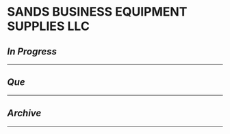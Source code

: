 # SANDS BUSINESS EQUIPMENT  SUPPLIES LLC

## *In Progress*

--------------------

## *Que*

-----------------------------------
## *Archive*

-----------------------------------
